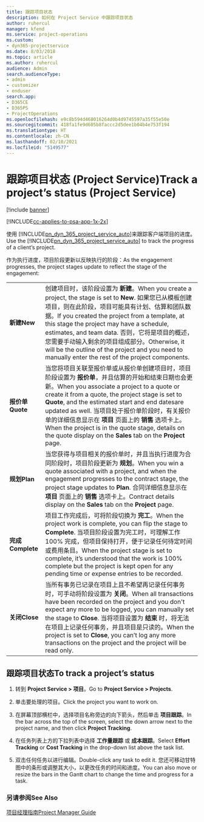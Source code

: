```yaml
---
title: 跟踪项目状态
description: 如何在 Project Service 中跟踪项目状态
author: ruhercul
manager: kfend
ms.service: project-operations
ms.custom:
- dyn365-projectservice
ms.date: 8/03/2018
ms.topic: article
ms.author: ruhercul
audience: Admin
search.audienceType:
- admin
- customizer
- enduser
search.app:
- D365CE
- D365PS
- ProjectOperations
ms.openlocfilehash: e9c8b594d468016264d0b4d9745597a35f55e50e
ms.sourcegitcommit: 418fa1fe9d605b8faccc2d5dee1b04b4e753f194
ms.translationtype: HT
ms.contentlocale: zh-CN
ms.lasthandoff: 02/10/2021
ms.locfileid: "5149577"
---
```

# <a name="track-a-projects-status-project-service"></a><span data-ttu-id="ec5ce-103">跟踪项目状态 (Project Service)</span><span class="sxs-lookup"><span data-stu-id="ec5ce-103">Track a project’s status (Project Service)</span></span>

[!include [banner](../includes/psa-now-project-operations.md)]

[!INCLUDE[cc-applies-to-psa-app-1x-2x](../includes/cc-applies-to-psa-app-1x-2x.md)]

<span data-ttu-id="ec5ce-104">使用 [!INCLUDE[pn_dyn_365_project_service_auto](../includes/pn-dyn-365-project-service-auto.md)]来跟踪客户端项目的进度。</span><span class="sxs-lookup"><span data-stu-id="ec5ce-104">Use the [!INCLUDE[pn_dyn_365_project_service_auto](../includes/pn-dyn-365-project-service-auto.md)] to track the progress of a client’s project.</span></span>  

<span data-ttu-id="ec5ce-105">作为执行进度，项目阶段更新以反映执行的阶段：</span><span class="sxs-lookup"><span data-stu-id="ec5ce-105">As the engagement progresses, the project stages update to reflect the stage of the engagement:</span></span>  


|              |                                                                                                                                                                                                                                                                                                  |
|--------------|--------------------------------------------------------------------------------------------------------------------------------------------------------------------------------------------------------------------------------------------------------------------------------------------------|
|   <span data-ttu-id="ec5ce-106">**新建**</span><span class="sxs-lookup"><span data-stu-id="ec5ce-106">**New**</span></span>    | <span data-ttu-id="ec5ce-107">创建项目时，该阶段设置为 **新建**。</span><span class="sxs-lookup"><span data-stu-id="ec5ce-107">When you create a project, the stage is set to **New**.</span></span> <span data-ttu-id="ec5ce-108">如果您已从模板创建项目，则在此阶段，项目可能具有计划、估算和团队数据。</span><span class="sxs-lookup"><span data-stu-id="ec5ce-108">If you created the project from a template, at this stage the project may have a schedule, estimates, and team data.</span></span> <span data-ttu-id="ec5ce-109">否则，它将是项目的概述，您需要手动输入剩余的项目组成部分。</span><span class="sxs-lookup"><span data-stu-id="ec5ce-109">Otherwise, it will be the outline of the project and you need to manually enter the rest of the project components.</span></span> |
|  <span data-ttu-id="ec5ce-110">**报价单**</span><span class="sxs-lookup"><span data-stu-id="ec5ce-110">**Quote**</span></span>   |      <span data-ttu-id="ec5ce-111">当您将项目关联至报价单或从报价单创建项目时，项目阶段设置为 **报价单**，并且估算的开始和结束日期也会更新。</span><span class="sxs-lookup"><span data-stu-id="ec5ce-111">When you associate a project to a quote or create it from a quote, the project stage is set to **Quote**, and the estimated start and end datesare updated as well.</span></span> <span data-ttu-id="ec5ce-112">当项目处于报价单阶段时，有关报价单的详细信息显示在 **项目** 页面上的 **销售** 选项卡上。</span><span class="sxs-lookup"><span data-stu-id="ec5ce-112">When the project is in the quote stage, details on the quote display on the **Sales** tab on the **Project** page.</span></span>      |
|   <span data-ttu-id="ec5ce-113">**规划**</span><span class="sxs-lookup"><span data-stu-id="ec5ce-113">**Plan**</span></span>   |                                     <span data-ttu-id="ec5ce-114">当您获得与项目相关的报价单时，并且当执行进度为合同阶段时，项目阶段更新为 **规划**。</span><span class="sxs-lookup"><span data-stu-id="ec5ce-114">When you win a quote associated with a project, and when the engagement progresses to the contract stage, the project stage updates to **Plan**.</span></span> <span data-ttu-id="ec5ce-115">合同详细信息显示在 **项目** 页面上的 **销售** 选项卡上。</span><span class="sxs-lookup"><span data-stu-id="ec5ce-115">Contract details display on the **Sales** tab on the **Project** page.</span></span>                                      |
| <span data-ttu-id="ec5ce-116">**完成**</span><span class="sxs-lookup"><span data-stu-id="ec5ce-116">**Complete**</span></span> |                    <span data-ttu-id="ec5ce-117">项目工作完成后，可将阶段切换为 **完工**。</span><span class="sxs-lookup"><span data-stu-id="ec5ce-117">When the project work is complete, you can flip the stage to **Complete**.</span></span> <span data-ttu-id="ec5ce-118">当项目阶段设置为完工时，可理解工作 100% 完成，但项目保持打开，便于记录任何待定时间或费用条目。</span><span class="sxs-lookup"><span data-stu-id="ec5ce-118">When the project stage is set to complete, it’s understood that the work is 100% complete but the project is kept open for any pending time or expense entries to be recorded.</span></span>                     |
|  <span data-ttu-id="ec5ce-119">**关闭**</span><span class="sxs-lookup"><span data-stu-id="ec5ce-119">**Close**</span></span>   |           <span data-ttu-id="ec5ce-120">当所有事务已记录在项目上且不希望再记录任何事务时，可手动将阶段设置为 **关闭**。</span><span class="sxs-lookup"><span data-stu-id="ec5ce-120">When all transactions have been recorded on the project and you don't expect any more to be logged, you can manually set the stage to **Close**.</span></span> <span data-ttu-id="ec5ce-121">当将项目设置为 **结束** 时，将无法在项目上记录任何事务，并且项目是只读的。</span><span class="sxs-lookup"><span data-stu-id="ec5ce-121">When the project is set to **Close**, you can’t log any more transactions on the project and the project will be read only.</span></span>           |

## <a name="to-track-a-projects-status"></a><span data-ttu-id="ec5ce-122">跟踪项目状态</span><span class="sxs-lookup"><span data-stu-id="ec5ce-122">To track a project’s status</span></span>  

1.  <span data-ttu-id="ec5ce-123">转到 **Project Service > 项目**。</span><span class="sxs-lookup"><span data-stu-id="ec5ce-123">Go to **Project Service > Projects**.</span></span>  

2.  <span data-ttu-id="ec5ce-124">单击要处理的项目。</span><span class="sxs-lookup"><span data-stu-id="ec5ce-124">Click the project you want to work on.</span></span>  

3.  <span data-ttu-id="ec5ce-125">在屏幕顶部横栏中，选择项目名称旁边的向下箭头，然后单击 **项目跟踪**。</span><span class="sxs-lookup"><span data-stu-id="ec5ce-125">In the bar across the top of the screen, select the down arrow next to the project name, and then click **Project Tracking**.</span></span>  

4.  <span data-ttu-id="ec5ce-126">在任务列表上方的下拉列表中选择 **工作量跟踪** 或 **成本跟踪**。</span><span class="sxs-lookup"><span data-stu-id="ec5ce-126">Select **Effort Tracking** or **Cost Tracking** in the drop-down list above the task list.</span></span>  

5.  <span data-ttu-id="ec5ce-127">双击任何任务以进行编辑。</span><span class="sxs-lookup"><span data-stu-id="ec5ce-127">Double-click any task to edit it.</span></span> <span data-ttu-id="ec5ce-128">您还可移动甘特图中的条形或调整其大小，以更改任务的时间和进度。</span><span class="sxs-lookup"><span data-stu-id="ec5ce-128">You can also move or resize the bars in the Gantt chart to change the time and progress for a task.</span></span>  

### <a name="see-also"></a><span data-ttu-id="ec5ce-129">另请参阅</span><span class="sxs-lookup"><span data-stu-id="ec5ce-129">See Also</span></span>  
 [<span data-ttu-id="ec5ce-130">项目经理指南</span><span class="sxs-lookup"><span data-stu-id="ec5ce-130">Project Manager Guide</span></span>](../psa/project-manager-guide.md)
